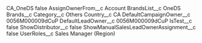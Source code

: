 <?xml version="1.0" encoding="UTF-8"?>
<CustomMetadata xmlns="http://soap.sforce.com/2006/04/metadata" xmlns:xsi="http://www.w3.org/2001/XMLSchema-instance" xmlns:xsd="http://www.w3.org/2001/XMLSchema">
    <label>CA_OneDS</label>
    <protected>false</protected>
    <values>
        <field>AssignOwnerFrom__c</field>
        <value xsi:type="xsd:string">Account</value>
    </values>
    <values>
        <field>BrandsList__c</field>
        <value xsi:type="xsd:string">OneDS</value>
    </values>
    <values>
        <field>Brands__c</field>
        <value xsi:nil="true"/>
    </values>
    <values>
        <field>Category__c</field>
        <value xsi:type="xsd:string">Others</value>
    </values>
    <values>
        <field>Country__c</field>
        <value xsi:type="xsd:string">CA</value>
    </values>
    <values>
        <field>DefaultCampaignOwner__c</field>
        <value xsi:type="xsd:string">0056M000009dCuP</value>
    </values>
    <values>
        <field>DefaultLeadOwner__c</field>
        <value xsi:type="xsd:string">0056M000009dCuP</value>
    </values>
    <values>
        <field>IsTest__c</field>
        <value xsi:type="xsd:boolean">false</value>
    </values>
    <values>
        <field>ShowDistributor__c</field>
        <value xsi:type="xsd:boolean">false</value>
    </values>
    <values>
        <field>ShowManualSalesLeadOwnerAssignment__c</field>
        <value xsi:type="xsd:boolean">false</value>
    </values>
    <values>
        <field>UserRoles__c</field>
        <value xsi:type="xsd:string">Sales Manager (Region)</value>
    </values>
</CustomMetadata>
